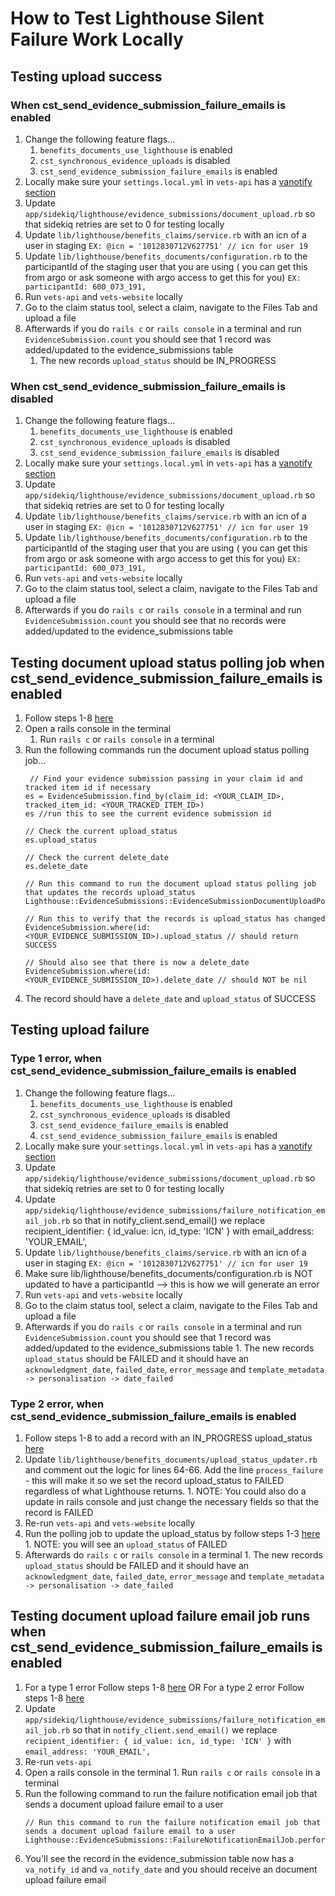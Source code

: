 # How to Test Lighthouse Silent Failure Work Locally

## Testing upload success 
### When cst_send_evidence_submission_failure_emails is enabled
1. Change the following feature flags...
    1. `benefits_documents_use_lighthouse` is enabled
    2. `cst_synchronous_evidence_uploads` is disabled
    3. `cst_send_evidence_submission_failure_emails` is enabled
2. Locally make sure your `settings.local.yml` in `vets-api` has a [vanotify section](https://github.com/department-of-veterans-affairs/va.gov-team-sensitive/blob/master/teams/benefits-portfolio/benefits-management-tools/claim-status-tool/engineering/va-notify.md)
3. Update `app/sidekiq/lighthouse/evidence_submissions/document_upload.rb` so that sidekiq retries are set to 0 for testing locally
4. Update `lib/lighthouse/benefits_claims/service.rb` with an icn of a user in staging `EX: @icn = '1012830712V627751' // icn for user 19`
5. Update `lib/lighthouse/benefits_documents/configuration.rb` to the participantId of the staging user that you are using ( you can get this from argo or ask someone with argo access to get this for you) `EX: participantId: 600_073_191,`
6. Run `vets-api` and `vets-website` locally
7. Go to the claim status tool, select a claim, navigate to the Files Tab and upload a file
8. Afterwards if you do `rails c` or `rails console` in a terminal and run `EvidenceSubmission.count` you should see that 1 record was added/updated to the evidence_submissions table
    1. The new records `upload_status` should be IN_PROGRESS

### When cst_send_evidence_submission_failure_emails is disabled
1. Change the following feature flags...
    1. `benefits_documents_use_lighthouse` is enabled
    2. `cst_synchronous_evidence_uploads` is disabled
    3. `cst_send_evidence_submission_failure_emails` is disabled
2. Locally make sure your `settings.local.yml` in `vets-api` has a [vanotify section](https://github.com/department-of-veterans-affairs/va.gov-team-sensitive/blob/master/teams/benefits-portfolio/benefits-management-tools/claim-status-tool/engineering/va-notify.md)
3. Update `app/sidekiq/lighthouse/evidence_submissions/document_upload.rb` so that sidekiq retries are set to 0 for testing locally
4. Update `lib/lighthouse/benefits_claims/service.rb` with an icn of a user in staging `EX: @icn = '1012830712V627751' // icn for user 19`
5. Update `lib/lighthouse/benefits_documents/configuration.rb` to the participantId of the staging user that you are using ( you can get this from argo or ask someone with argo access to get this for you) `EX: participantId: 600_073_191,`
6. Run `vets-api` and `vets-website` locally
7. Go to the claim status tool, select a claim, navigate to the Files Tab and upload a file
8. Afterwards if you do `rails c` or `rails console` in a terminal and run `EvidenceSubmission.count` you should see that no records were added/updated to the evidence_submissions table

## Testing document upload status polling job when cst_send_evidence_submission_failure_emails is enabled
1. Follow steps 1-8 [here](https://github.com/department-of-veterans-affairs/va.gov-team/blob/master/products/claim-appeal-status/engineering/testing-silent-failures/lighthouse-testing-locally.md#when-cst_send_evidence_submission_failure_emails-is-enabled)
2. Open a rails console in the terminal
      1. Run `rails c` or `rails console` in a terminal
3. Run the following commands run the document upload status polling job...
   ```
    // Find your evidence submission passing in your claim id and tracked item id if necessary
   es = EvidenceSubmission.find_by(claim_id: <YOUR_CLAIM_ID>, tracked_item_id: <YOUR_TRACKED_ITEM_ID>)
   es //run this to see the current evidence submission id

   // Check the current upload_status
   es.upload_status

   // Check the current delete_date
   es.delete_date
   
   // Run this command to run the document upload status polling job that updates the records upload_status
   Lighthouse::EvidenceSubmissions::EvidenceSubmissionDocumentUploadPollingJob.perform_async
   
   // Run this to verify that the records is upload_status has changed
   EvidenceSubmission.where(id: <YOUR_EVIDENCE_SUBMISSION_ID>).upload_status // should return SUCCESS

   // Should also see that there is now a delete_date
   EvidenceSubmission.where(id: <YOUR_EVIDENCE_SUBMISSION_ID>).delete_date // should NOT be nil
   ```
4. The record should have a `delete_date` and `upload_status` of SUCCESS

## Testing upload failure
### Type 1 error, when cst_send_evidence_submission_failure_emails is enabled
1. Change the following feature flags...
    1. `benefits_documents_use_lighthouse` is enabled
    2. `cst_synchronous_evidence_uploads` is disabled
    3. `cst_send_evidence_failure_emails` is enabled
    4. `cst_send_evidence_submission_failure_emails` is enabled
2. Locally make sure your `settings.local.yml` in `vets-api` has a [vanotify section](https://github.com/department-of-veterans-affairs/va.gov-team-sensitive/blob/master/teams/benefits-portfolio/benefits-management-tools/claim-status-tool/engineering/va-notify.md)
3. Update `app/sidekiq/lighthouse/evidence_submissions/document_upload.rb` so that sidekiq retries are set to 0 for testing locally
4. Update `app/sidekiq/lighthouse/evidence_submissions/failure_notification_email_job.rb` so that in notify_client.send_email() we replace recipient_identifier: { id_value: icn, id_type: 'ICN' } with email_address: 'YOUR_EMAIL',
5. Update `lib/lighthouse/benefits_claims/service.rb` with an icn of a user in staging `EX: @icn = '1012830712V627751' // icn for user 19`
6. Make sure lib/lighthouse/benefits_documents/configuration.rb is NOT updated to have a participantId --> this is how we will generate an error
7. Run `vets-api` and `vets-website` locally
8. Go to the claim status tool, select a claim, navigate to the Files Tab and upload a file
9. Afterwards if you do `rails c` or `rails console` in a terminal and run `EvidenceSubmission.count` you should see that 1 record was added/updated to the evidence_submissions table
        1. The new records `upload_status` should be FAILED and it should have an `acknowledgment_date`, `failed_date`, `error_message` and `template_metadata -> personalisation -> date_failed`

### Type 2 error, when cst_send_evidence_submission_failure_emails is enabled
1. Follow steps 1-8 to add a record with an IN_PROGRESS upload_status [here](https://github.com/department-of-veterans-affairs/va.gov-team/blob/master/products/claim-appeal-status/engineering/testing-silent-failures/lighthouse-testing-locally.md#when-cst_send_evidence_submission_failure_emails-is-enabled)
2. Update `lib/lighthouse/benefits_documents/upload_status_updater.rb` and comment out the logic for lines 64-66. Add the line `process_failure` - this will make it so we set the record upload_status to FAILED regardless of what Lighthouse returns.
        1. NOTE: You could also do a update in rails console and just change the necessary fields so that the record is FAILED
3. Re-run `vets-api` and `vets-website` locally
4. Run the polling job to update the upload_status by follow steps 1-3 [here](https://github.com/department-of-veterans-affairs/va.gov-team/blob/master/products/claim-appeal-status/engineering/testing-silent-failures/lighthouse-testing-locally.md#testing-document-upload-status-polling-job-when-cst_send_evidence_submission_failure_emails-is-enabled)
        1. NOTE: you will see an `upload_status` of FAILED
6. Afterwards do `rails c` or `rails console` in a terminal 
        1. The new records `upload_status` should be FAILED and it should have an `acknowledgment_date`, `failed_date`, `error_message` and `template_metadata -> personalisation -> date_failed`

## Testing document upload failure email job runs when cst_send_evidence_submission_failure_emails is enabled
1. For a type 1 error Follow steps 1-8 [here](https://github.com/department-of-veterans-affairs/va.gov-team/blob/master/products/claim-appeal-status/engineering/testing-silent-failures/lighthouse-testing-locally.md#type-1-error-when-cst_send_evidence_submission_failure_emails-is-enabled) OR For a type 2 error Follow steps 1-8 [here]()
2. Update `app/sidekiq/lighthouse/evidence_submissions/failure_notification_email_job.rb` so that in `notify_client.send_email()` we replace `recipient_identifier: { id_value: icn, id_type: 'ICN' }` with `email_address: 'YOUR_EMAIL',`
3. Re-run `vets-api`
4. Open a rails console in the terminal
        1. Run `rails c` or `rails console` in a terminal
5. Run the following command to run the failure notification email job that sends a document upload failure email to a user
   ```
   // Run this command to run the failure notification email job that sends a document upload failure email to a user
   Lighthouse::EvidenceSubmissions::FailureNotificationEmailJob.perform_async
   ```
6. You'll see the record in the evidence_submission table now has a `va_notify_id` and `va_notify_date` and you should receive an document upload failure email
